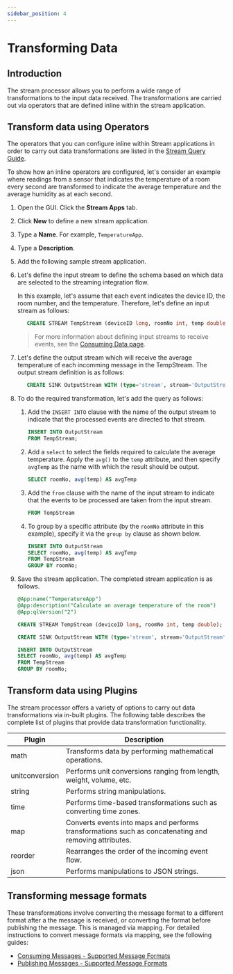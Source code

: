 ```yaml
---
sidebar_position: 4
---
```


# Transforming Data

## Introduction

The stream processor allows you to perform a wide range of transformations to the input data received. The transformations are carried out via operators that are defined inline within the stream application.

## Transform data using Operators

The operators that you can configure inline within Stream applications in order to carry out data transformations are listed in the [Stream Query Guide](../query-guide/index.md).

To show how an inline operators are configured, let's consider an example where readings from a sensor that indicates 
the temperature of a room every second are transformed to indicate the average temperature and the average humidity as at each second.

1. Open the GUI. Click the **Stream Apps** tab.
2. Click **New** to define a new stream application.
3. Type a **Name**. For example, `TemperatureApp`.
4. Type a **Description**.
5. Add the following sample stream application.
6. Let's define the input stream to define the schema based on which data are selected to the streaming integration flow.

    In this example, let's assume that each event indicates the device ID, the room number, and the temperature. Therefore, let's define an input stream as follows:
    ```sql
	   CREATE STREAM TempStream (deviceID long, roomNo int, temp double);
    ```
       
   > For more information about defining input streams to receive events, see the [Consuming Data page](consuming-data.md).
           
7. Let's define the output stream which will receive the average temperature of each incomming message in the TempStream. The output stream definition is as follows:
    ```sql
       CREATE SINK OutputStream WITH (type='stream', stream='OutputStream', map.type='json') (roomNo int, avgTemp double);
    ```

8. To do the required transformation, let's add the query as follows:
    1. Add the `INSERT INTO` clause with the name of the output stream to indicate that the processed events are directed to that stream.

        ```sql
        INSERT INTO OutputStream
        FROM TempStream;
        ```
    1. Add a `select` to select the fields required to calculate the average temperature. Apply the `avg()` to the `temp` attribute, and then specify `avgTemp` as the name with which the result should be output. 
    
        ```sql
        SELECT roomNo, avg(temp) AS avgTemp
        ```

    1. Add the `from` clause with the name of the input stream to indicate that the events to be processed are taken from the input stream.

        ```sql
        FROM TempStream
        ```

    1. To group by a specific attribute (by the `roomNo` attribute in this example), specify it via the `group by` clause as shown below.

        ```sql
        INSERT INTO OutputStream
        SELECT roomNo, avg(temp) AS avgTemp
        FROM TempStream
        GROUP BY roomNo;
        ```

9. Save the stream application. The completed stream application is as follows.

    ```sql
    @App:name("TemperatureApp")
    @App:description("Calculate an average temperature of the room")
    @App:qlVersion("2")
    
    CREATE STREAM TempStream (deviceID long, roomNo int, temp double);
    
    CREATE SINK OutputStream WITH (type='stream', stream='OutputStream', map.type='json') (roomNo int, avgTemp double);
    
    INSERT INTO OutputStream
    SELECT roomNo, avg(temp) AS avgTemp
    FROM TempStream
    GROUP BY roomNo;
    ```

## Transform data using Plugins

The stream processor offers a variety of options to carry out data transformations via in-built plugins. The following table describes the complete list of plugins that provide data transformation functionality.

|Plugin|Description|
|--- |--- |
| math   |Transforms data by performing mathematical operations.|
| unitconversion|Performs unit conversions ranging from length, weight, volume, etc.|
| string |Performs string manipulations.|
| time   |Performs time-based transformations such as converting time zones.|
| map    |Converts events into maps and performs transformations such as concatenating and removing attributes.|
| reorder| Rearranges the order of the incoming event flow.|
| json   |Performs manipulations to JSON strings.|

## Transforming message formats

These transformations involve converting the message format to a different format after a the message is received, or 
converting the format before publishing the message. This is managed via mapping. For detailed instructions to convert message formats via mapping, see the following guides:
 
 - [Consuming Messages - Supported Message Formats](consuming-data.md#supported-message-formats)
 - [Publishing Messages - Supported Message Formats](publishing-data.md#supported-message-formats)

